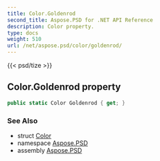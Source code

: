 ```yaml
---
title: Color.Goldenrod
second_title: Aspose.PSD for .NET API Reference
description: Color property. 
type: docs
weight: 510
url: /net/aspose.psd/color/goldenrod/
---
```

{{< psd/tize >}}
## Color.Goldenrod property

```csharp
public static Color Goldenrod { get; }
```

### See Also

* struct [Color](../)
* namespace [Aspose.PSD](../../color/)
* assembly [Aspose.PSD](../../../)


